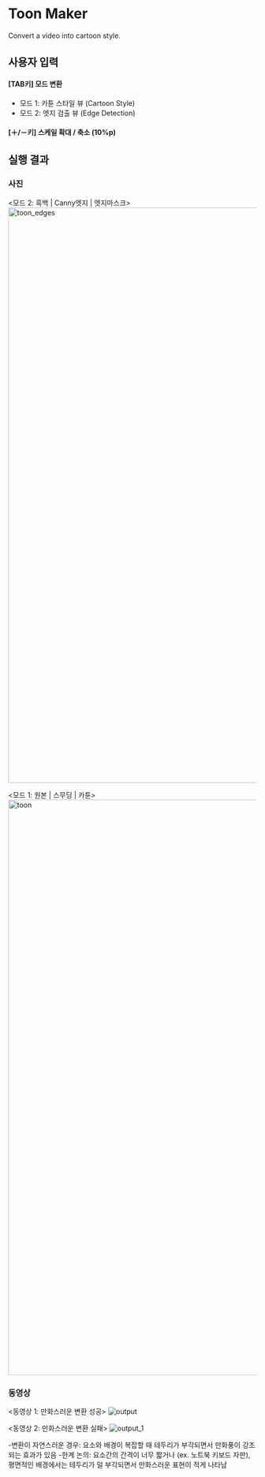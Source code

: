 # Toon Maker
Convert a video into cartoon style.


## 사용자 입력

#### [TAB키] 모드 변환
- 모드 1: 카툰 스타일 뷰 (Cartoon Style)
- 모드 2: 엣지 검출 뷰 (Edge Detection)

#### [＋/－키] 스케일 확대 / 축소 (10%p)


## 실행 결과

### 사진

<모드 2: 흑백 | Canny엣지 | 엣지마스크>
<img width="1167" alt="toon_edges" src="https://github.com/illboi1/toon-maker/assets/88954347/8222f69d-dd87-4e9b-a9ee-8a3c81e729b0">

<모드 1: 원본 | 스무딩 | 카툰>
<img width="1167" alt="toon" src="https://github.com/illboi1/toon-maker/assets/88954347/bf0fe7d9-d83b-4cfb-9977-f77e8b5faeb5">


### 동영상

<동영상 1: 만화스러운 변환 성공>
![output](https://github.com/illboi1/toon-maker/assets/88954347/df5695af-e289-4df9-8209-ba030916e45a)

<동영상 2: 만화스러운 변환 실패>
![output_1](https://github.com/illboi1/toon-maker/assets/88954347/59969c69-57aa-48fb-8139-3e60b5513740)

-변환이 자연스러운 경우: 요소와 배경이 복잡할 때 테두리가 부각되면서 만화풍이 강조되는 효과가 있음
-한계 논의: 요소간의 간격이 너무 짧거나 (ex. 노트북 키보드 자판), 평면적인 배경에서는 테두리가 덜 부각되면서 만화스러운 표현이 적게 나타남
